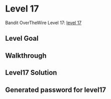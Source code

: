 # Level 17

Bandit OverTheWire Level 17: [level 17](https://overthewire.org/wargames/bandit/bandit17.html)

## **Level Goal**


## **Walkthrough**


## **Level17 Solution**


## **Generated password for level17**

